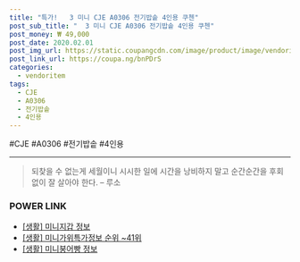 ```yaml
--- 
title: "특가!   3 미니 CJE A0306 전기밥솥 4인용 쿠첸" 
post_sub_title: "  3 미니 CJE A0306 전기밥솥 4인용 쿠첸" 
post_money: ₩ 49,000 
post_date: 2020.02.01 
post_img_url: https://static.coupangcdn.com/image/product/image/vendoritem/2018/08/30/3111328892/09e1adb5-9791-48a5-8d58-0006fadeb169.jpg 
post_link_url: https://coupa.ng/bnPDrS 
categories: 
  - vendoritem 
tags: 
  - CJE 
  - A0306 
  - 전기밥솥 
  - 4인용 
--- 
```

  #CJE #A0306 #전기밥솥 #4인용 
<hr> 

> 되찾을 수 없는게 세월이니 시시한 일에 시간을 낭비하지 말고 순간순간을 후회 없이 잘 살아야 한다. – 루소 


### POWER LINK

* <a href="https://blog.naver.com/fash111/221767556734" target="_blank"> [생활] 미니지갑 정보 </a>
* <a href="https://blog.naver.com/fasyy4321/221773509050" target="_blank"> [생활] 미니가위특가정보 순위 ~41위</a>
* <a href="https://blog.naver.com/sakai111/221761033046" target="_blank"> [생활] 미니붕어빵 정보 </a>
